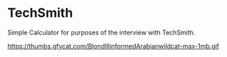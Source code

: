 # TechSmith
Simple Calculator for purposes of the interview with TechSmith.

https://thumbs.gfycat.com/BlondIllinformedArabianwildcat-max-1mb.gif
